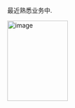 最近熟悉业务中.

<img width="138" height="182" alt="image" src="https://github.com/user-attachments/assets/8917aae8-cc1d-4cc1-a94c-44bc2e0a3d73" />
